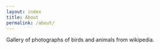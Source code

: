 ```yaml
---
layout: index
title: About
permalink: /about/
---
```


Gallery of photographs of birds and animals from wikipedia.
